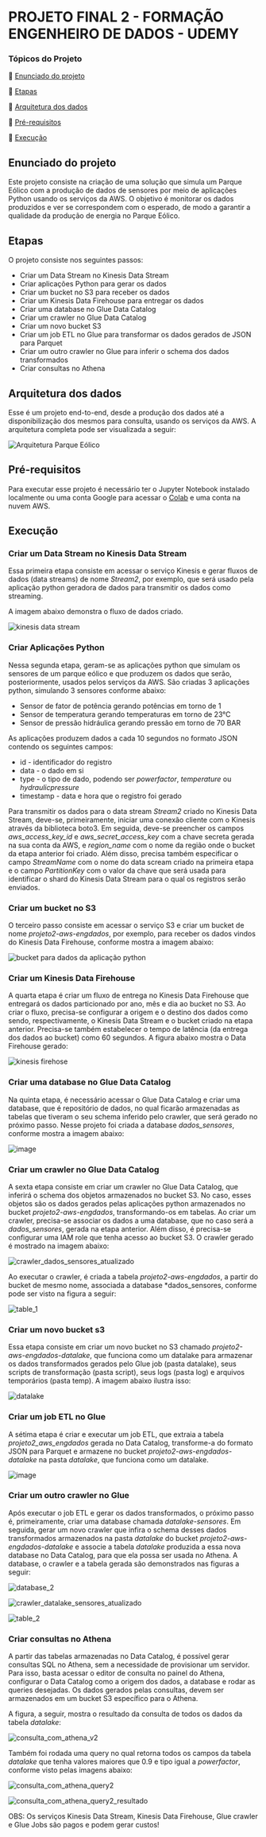 # PROJETO FINAL 2 - FORMAÇÃO ENGENHEIRO DE DADOS - UDEMY

### Tópicos do Projeto

:small_blue_diamond: [Enunciado do projeto](#enunciado-do-projeto)

:small_blue_diamond: [Etapas](#etapas)

:small_blue_diamond: [Arquitetura dos dados](#arquitetura-dos-dados)

:small_blue_diamond: [Pré-requisitos](#pré-requisitos)

:small_blue_diamond: [Execução](#execução)


## Enunciado do projeto
Este projeto consiste na criação de uma solução que simula um Parque Eólico com a produção de dados de sensores por meio de aplicações Python usando os serviços da AWS. 
O objetivo é monitorar os dados produzidos e ver se correspondem com o esperado, de modo a garantir a qualidade da produção de energia no Parque Eólico. 


## Etapas
O projeto consiste nos seguintes passos:
  * Criar um Data Stream no Kinesis Data Stream
  * Criar aplicações Python para gerar os dados
  * Criar um bucket no S3 para receber os dados
  * Criar um Kinesis Data Firehouse para entregar os dados
  * Criar uma database no Glue Data Catalog
  * Criar um crawler no Glue Data Catalog
  * Criar um novo bucket S3
  * Criar um job ETL no Glue para transformar os dados gerados de JSON para Parquet
  * Criar um outro crawler no Glue para inferir o schema dos dados transformados
  * Criar consultas no Athena


## Arquitetura dos dados
Esse é um projeto end-to-end, desde a produção dos dados até a disponibilização dos mesmos para consulta, usando os serviços da AWS. A arquitetura completa pode ser visualizada a seguir:

![Arquitetura Parque Eólico](https://user-images.githubusercontent.com/83982164/223862989-83c4ceca-a6e5-478c-9aa4-59b1232c6906.png)


## Pré-requisitos
Para executar esse projeto é necessário ter o Jupyter Notebook instalado localmente ou uma conta Google para acessar o [Colab](https://colab.research.google.com/) e uma conta na nuvem AWS.


## Execução

### Criar um Data Stream no Kinesis Data Stream
Essa primeira etapa consiste em acessar o serviço Kinesis e gerar fluxos de dados (data streams) de nome *Stream2*, por exemplo, que será usado pela aplicação python geradora de dados para transmitir os dados como streaming. 

A imagem abaixo demonstra o fluxo de dados criado.

![kinesis data stream](https://user-images.githubusercontent.com/83982164/223455586-30472590-c2f9-494b-b255-e0f795fdccba.jpg)


### Criar Aplicações Python
Nessa segunda etapa, geram-se as aplicações python que simulam os sensores de um parque eólico e que produzem os dados que serão, posteriormente, usados pelos serviços da AWS.
São criadas 3 aplicações python, simulando 3 sensores conforme abaixo:
 * Sensor de fator de potência gerando potências em torno de 1
 * Sensor de temperatura gerando temperaturas em torno de 23°C
 * Sensor de pressão hidráulica gerando pressão em torno de 70 BAR

As aplicações produzem dados a cada 10 segundos no formato JSON contendo os seguintes campos:
 * id - identificador do registro
 * data - o dado em si
 * type - o tipo de dado, podendo ser *powerfactor*, *temperature* ou *hydraulicpressure*
 * timestamp - data e hora que o registro foi gerado
 
 Para transmitir os dados para o data stream *Stream2* criado no Kinesis Data Stream, deve-se, primeiramente, iniciar uma conexão cliente com o Kinesis através da biblioteca boto3. Em seguida, deve-se preencher os campos *aws_access_key_id* e *aws_secret_access_key* com a chave secreta gerada na sua conta da AWS, e *region_name* com o nome da região onde o bucket da etapa anterior foi criado. Além disso, precisa também especificar o campo *StreamName* com o nome do data scream criado na primeira etapa e o campo *PartitionKey* com o valor da chave que será usada para identificar o shard do Kinesis Data Stream para o qual os registros serão enviados.
 
 
### Criar um bucket no S3
O terceiro passo consiste em acessar o serviço S3 e criar um bucket de nome *projeto2-aws-engdados*, por exemplo, para receber os dados vindos do Kinesis Data Firehouse, conforme mostra a imagem abaixo:

![bucket para dados da aplicação python](https://user-images.githubusercontent.com/83982164/223613153-6dc22d18-523d-45e1-96fb-fc26be1c9905.jpg)


### Criar um Kinesis Data Firehouse
A quarta etapa é criar um fluxo de entrega no Kinesis Data Firehouse que entregará os dados particionado por ano, mês e dia ao bucket no S3. Ao criar o fluxo, precisa-se configurar a origem e o destino dos dados como sendo, respectivamente, o Kinesis Data Stream e o bucket criado na etapa anterior. Precisa-se também estabelecer o tempo de latência (da entrega dos dados ao bucket) como 60 segundos. A figura abaixo mostra o Data Firehouse gerado:

![kinesis firehose](https://user-images.githubusercontent.com/83982164/223737642-cbe54edc-e5d7-48b5-8362-f8dd4bf1e21c.jpg)


### Criar uma database no Glue Data Catalog
Na quinta etapa, é necessário acessar o Glue Data Catalog e criar uma database, que é repositório de dados, no qual ficarão armazenadas as tabelas que tiveram o seu schema inferido pelo crawler, que será gerado no próximo passo. Nesse projeto foi criada a database *dados_sensores*, conforme mostra a imagem abaixo:

![image](https://user-images.githubusercontent.com/83982164/223740858-51740425-a288-4ad3-9187-ce09e2850bee.png)


### Criar um crawler no Glue Data Catalog
A sexta etapa consiste em criar um crawler no Glue Data Catalog, que inferirá o schema dos objetos armazenados no bucket S3. No caso, esses objetos são os dados gerados pelas aplicações python armazenados no bucket *projeto2-aws-engdados*, transformando-os em tabelas. Ao criar um crawler, precisa-se associar os dados a uma database, que no caso será a *dados_sensores*, gerada na etapa anterior. Além disso, é precisa-se configurar uma IAM role que tenha acesso ao bucket S3. O crawler gerado é mostrado na imagem abaixo:

![crawler_dados_sensores_atualizado](https://user-images.githubusercontent.com/83982164/223744714-7730642a-7758-4d4d-b7f4-cf0ef3ff0518.jpg)

Ao executar o crawler, é criada a tabela *projeto2-aws-engdados*, a partir do bucket de mesmo nome, associada a database *dados_sensores, conforme pode ser visto na figura a seguir:

![table_1](https://user-images.githubusercontent.com/83982164/223743465-74bc9701-7057-45be-bce7-7e6632a2eb32.jpg)


### Criar um novo bucket s3
Essa etapa consiste em criar um novo bucket no S3 chamado *projeto2-aws-engdados-datalake*, que funciona como um datalake para armazenar os dados transformados gerados pelo Glue job (pasta datalake), seus scripts de transformação (pasta script), seus logs (pasta log) e arquivos temporários (pasta temp). A imagem abaixo ilustra isso:

![datalake](https://user-images.githubusercontent.com/83982164/223788621-d1acfc05-d871-44d0-aa21-7dd9f11c21c3.jpg)


### Criar um job ETL no Glue
A sétima etapa é criar e executar um job ETL, que extraia a tabela *projeto2_aws_engdados* gerada no Data Catalog, transforme-a do formato JSON para Parquet e armazene no bucket *projeto2-aws-engdados-datalake* na pasta *datalake*, que funciona como um datalake. 

![image](https://user-images.githubusercontent.com/83982164/223786558-10c57981-87cf-47ce-9d26-43853fd1be24.png)


### Criar um outro crawler no Glue
Após executar o job ETL e gerar os dados transformados, o próximo passo é, primeiramente, criar uma database chamada *datalake-sensores*. Em seguida, gerar um novo crawler que infira o schema desses dados transformados armazenados na pasta *datalake* do bucket *projeto2-aws-engdados-datalake* e associe a tabela *datalake* produzida a essa nova database no Data Catalog, para que ela possa ser usada no Athena. A database, o crawler e a tabela gerada são demonstrados nas figuras a seguir:

![database_2](https://user-images.githubusercontent.com/83982164/223792696-75ae8156-8c9b-4eda-bd22-1f695eacf1bf.jpg)

![crawler_datalake_sensores_atualizado](https://user-images.githubusercontent.com/83982164/223792925-43010c83-164b-4694-858b-feb3f8070345.jpg)

![table_2](https://user-images.githubusercontent.com/83982164/223793086-aae689f6-acad-48a3-a172-86693c359a8e.jpg)


### Criar consultas no Athena
A partir das tabelas armazenadas no Data Catalog, é possível gerar consultas SQL no Athena, sem a necessidade de provisionar um servidor. Para isso, basta acessar o editor de consulta no painel do Athena, configurar o Data Catalog como a origem dos dados, a database e rodar as queries desejadas. Os dados gerados pelas consultas, devem ser armazenados em um bucket S3 específico para o Athena. 

A figura, a seguir, mostra o resultado da consulta de todos os dados da tabela *datalake*:

![consulta_com_athena_v2](https://user-images.githubusercontent.com/83982164/223795648-736fb050-185d-4052-aabc-a67deb1230e9.jpg)

Também foi rodada uma query no qual retorna todos os campos da tabela *datalake* que tenha valores maiores que 0.9 e tipo igual a *powerfactor*, conforme visto pelas imagens abaixo:

![consulta_com_athena_query2](https://user-images.githubusercontent.com/83982164/223796215-0d528041-8b24-42e1-a167-bbaad7ae9a89.jpg)

![consulta_com_athena_query2_resultado](https://user-images.githubusercontent.com/83982164/223796281-af8d3e60-99d9-4535-9618-5530c256e0fd.jpg)




OBS: Os serviços Kinesis Data Stream, Kinesis Data Firehouse, Glue crawler e Glue Jobs são pagos e podem gerar custos!
